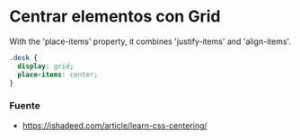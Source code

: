 # Centrar elementos con Grid

 With the 'place-items' property, it combines 'justify-items' and 'align-items'.

```css
.desk {
  display: grid;
  place-items: center;
}
```

### Fuente 
+ https://ishadeed.com/article/learn-css-centering/